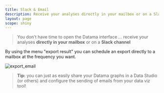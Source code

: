 ```yaml
---
title: Slack & Email
description: Receive your analyses directly in your mailbox or on a Slack channel.
layout: page
scope: shiny
---
```


> You don't have time to open the Datama interface ... receive your analyses **directly in your mailbox** or on a **Slack channel**

By using the menu "export result" you can schedule an export directly to a mailbox at the frequency you want.

![export_email]({{site.url}}/{{site.baseurl}}/core_app/header/export_results/images/ExportEmail_GIF2.gif)

> **Tip:** you can just as easily share your Datama graphs in a Data Studio (or others) and configure the sending of emails from your data viz tool!
